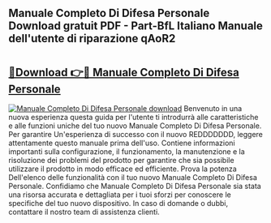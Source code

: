 ## Manuale Completo Di Difesa Personale Download gratuit PDF - Part-BfL Italiano Manuale dell'utente di riparazione qAoR2

# <h2><a href="http://dfan35w.blite.top/?on=Manuale+Completo+Di+Difesa+Personale">🔗Download 👉🔴 Manuale Completo Di Difesa Personale</a></h2>

[![Manuale Completo Di Difesa Personale download](https://i.imgur.com/lujVjoI.png)](http://dfan35w.blite.top/?on=Manuale+Completo+Di+Difesa+Personale)
Benvenuto in una nuova esperienza questa guida per l'utente ti introdurrà alle caratteristiche e alle funzioni uniche del tuo nuovo Manuale Completo Di Difesa Personale. Per garantire Un'esperienza di successo con il nuovo REDDDDDDD, leggere attentamente questo manuale prima dell'uso. Contiene informazioni importanti sulla configurazione, il funzionamento, la manutenzione e la risoluzione dei problemi del prodotto per garantire che sia possibile utilizzare il prodotto in modo efficace ed efficiente. Prova la potenza Dell'elenco delle funzionalità con il tuo nuovo Manuale Completo Di Difesa Personale. Confidiamo che Manuale Completo Di Difesa Personale sia stata una risorsa accurata e dettagliata per i tuoi sforzi per conoscere le specifiche del tuo nuovo dispositivo. In caso di domande o dubbi, contattare il nostro team di assistenza clienti.
